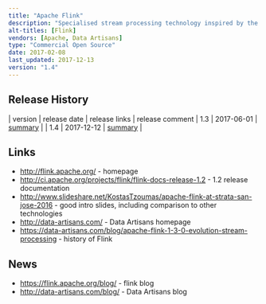 ```yaml
---
title: "Apache Flink"
description: "Specialised stream processing technology inspired by the Google Data Flow model. Based on a single record (not micro batch) model, with exactly once processing semantics (for supported sources and sinks) via light weight checkpointing, and focusing on high throughput, low latency use cases.  Supports both a Java and Scala API, with a fluent DataStream API for working with continuous data flows (including a flexible windowing API that supports both event time and processing time windows and support for out of order or late data), and a DataSet API for working with batch data sets (that uses the same streaming execution engine).  Also supports a number of connectors and extra libraries, including experimental support for SQL expressions, a CEP library (FlinkCEP) that can be used to detect complex event patterns, a beta package for running Storm apps on Flink, a graph processing library (Gelly) and a machine learning library (FlinkML).  Clustered, with support for YARN and Mesos as well as standalone clusters.  Open sourced by Data Artisans in April 2013, donated to the Apache Foundation in April 2014 before graduating in August 2014.  Under active development with a large number of contributors and a range of user case studies.  Sold as a hosted managed service (dA Platform) by Data Artisans who also supply training."
alt-titles: [Flink]
vendors: [Apache, Data Artisans]
type: "Commercial Open Source"
date: 2017-02-08
last_updated: 2017-12-13
version: "1.4"
---
```

## Release History

| version | release date | release links | release comment
| 1.3 | 2017-06-01 | [summary](http://flink.apache.org/news/2017/06/01/release-1.3.0.html) |
| 1.4 | 2017-12-12 | [summary](http://flink.apache.org/news/2017/12/12/release-1.4.0.html) |

## Links

* <http://flink.apache.org/> - homepage
* <http://ci.apache.org/projects/flink/flink-docs-release-1.2> - 1.2 release documentation
* <http://www.slideshare.net/KostasTzoumas/apache-flink-at-strata-san-jose-2016> - good intro slides, including comparison to other technologies
* <http://data-artisans.com/> - Data Artisans homepage
* <https://data-artisans.com/blog/apache-flink-1-3-0-evolution-stream-processing> - history of Flink

## News

* <https://flink.apache.org/blog/> - flink blog
* <http://data-artisans.com/blog/> - Data Artisans blog